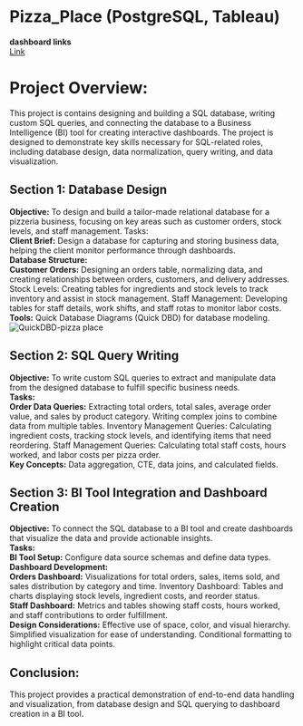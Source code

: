 # Pizza_Place (PostgreSQL, Tableau)
**dashboard links** <br>
<a href="https://public.tableau.com/views/Pizzaplacedashboards/Orderactivity?:language=en-US&publish=yes&:sid=&:redirect=auth&:display_count=n&:origin=viz_share_link">Link</a>
# Project Overview:
This project is contains designing and building a SQL database, writing custom SQL queries, and connecting the database to a Business Intelligence (BI) tool for creating interactive dashboards. 
The project is designed to demonstrate key skills necessary for SQL-related roles, including database design, data normalization, query writing, and data visualization.

## Section 1: Database Design
**Objective:** To design and build a tailor-made relational database for a pizzeria business, focusing on key areas such as customer orders, stock levels, and staff management.
Tasks:<br>
**Client Brief:** Design a database for capturing and storing business data, helping the client monitor performance through dashboards.<br>
**Database Structure:**<br>
**Customer Orders:** Designing an orders table, normalizing data, and creating relationships between orders, customers, and delivery addresses.
Stock Levels: Creating tables for ingredients and stock levels to track inventory and assist in stock management.
Staff Management: Developing tables for staff details, work shifts, and staff rotas to monitor labor costs.<br>
**Tools:** Quick Database Diagrams (Quick DBD) for database modeling.
![QuickDBD-pizza place](https://github.com/user-attachments/assets/59701283-b1c6-4e20-be2a-c90afe4a2698)


## Section 2: SQL Query Writing
**Objective:** To write custom SQL queries to extract and manipulate data from the designed database to fulfill specific business needs.<br>
**Tasks:** <br>
**Order Data Queries:**
Extracting total orders, total sales, average order value, and sales by product category.
Writing complex joins to combine data from multiple tables.
Inventory Management Queries:
Calculating ingredient costs, tracking stock levels, and identifying items that need reordering.
Staff Management Queries:
Calculating total staff costs, hours worked, and labor costs per pizza order.<br>
**Key Concepts:** Data aggregation, CTE, data joins, and calculated fields.<br>
## Section 3: BI Tool Integration and Dashboard Creation
**Objective:** To connect the SQL database to a BI tool and create dashboards that visualize the data and provide actionable insights.<br>
**Tasks:<br>**
**BI Tool Setup:**
Configure data source schemas and define data types.
**Dashboard Development:** <br>
**Orders Dashboard:** Visualizations for total orders, sales, items sold, and sales distribution by category and time.
Inventory Dashboard: Tables and charts displaying stock levels, ingredient costs, and reorder status. <br>
**Staff Dashboard:** Metrics and tables showing staff costs, hours worked, and staff contributions to order fulfillment. <br>
**Design Considerations:**
Effective use of space, color, and visual hierarchy.
Simplified visualization for ease of understanding.
Conditional formatting to highlight critical data points.
## Conclusion:
This project provides a practical demonstration of end-to-end data handling and visualization, from database design and SQL querying to dashboard creation in a BI tool. 
